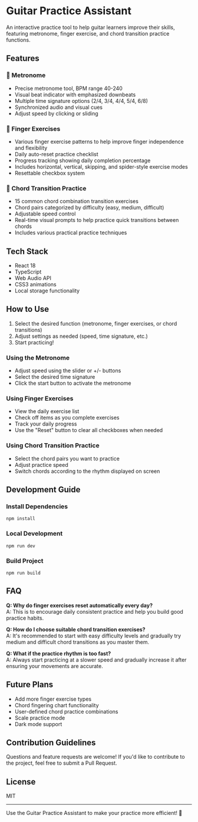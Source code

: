 # Guitar Practice Assistant

An interactive practice tool to help guitar learners improve their skills, featuring metronome, finger exercise, and chord transition practice functions.

## Features

### 🎵 Metronome

- Precise metronome tool, BPM range 40-240
- Visual beat indicator with emphasized downbeats
- Multiple time signature options (2/4, 3/4, 4/4, 5/4, 6/8)
- Synchronized audio and visual cues
- Adjust speed by clicking or sliding

### 🎸 Finger Exercises

- Various finger exercise patterns to help improve finger independence and flexibility
- Daily auto-reset practice checklist
- Progress tracking showing daily completion percentage
- Includes horizontal, vertical, skipping, and spider-style exercise modes
- Resettable checkbox system

### 🎼 Chord Transition Practice

- 15 common chord combination transition exercises
- Chord pairs categorized by difficulty (easy, medium, difficult)
- Adjustable speed control
- Real-time visual prompts to help practice quick transitions between chords
- Includes various practical practice techniques

## Tech Stack

- React 18
- TypeScript
- Web Audio API
- CSS3 animations
- Local storage functionality

## How to Use

1. Select the desired function (metronome, finger exercises, or chord transitions)
2. Adjust settings as needed (speed, time signature, etc.)
3. Start practicing!

### Using the Metronome

- Adjust speed using the slider or +/- buttons
- Select the desired time signature
- Click the start button to activate the metronome

### Using Finger Exercises

- View the daily exercise list
- Check off items as you complete exercises
- Track your daily progress
- Use the "Reset" button to clear all checkboxes when needed

### Using Chord Transition Practice

- Select the chord pairs you want to practice
- Adjust practice speed
- Switch chords according to the rhythm displayed on screen

## Development Guide

### Install Dependencies

```
npm install
```

### Local Development

```
npm run dev
```

### Build Project

```
npm run build
```

## FAQ

**Q: Why do finger exercises reset automatically every day?**  
A: This is to encourage daily consistent practice and help you build good practice habits.

**Q: How do I choose suitable chord transition exercises?**  
A: It's recommended to start with easy difficulty levels and gradually try medium and difficult chord transitions as you master them.

**Q: What if the practice rhythm is too fast?**  
A: Always start practicing at a slower speed and gradually increase it after ensuring your movements are accurate.

## Future Plans

- Add more finger exercise types
- Chord fingering chart functionality
- User-defined chord practice combinations
- Scale practice mode
- Dark mode support

## Contribution Guidelines

Questions and feature requests are welcome! If you'd like to contribute to the project, feel free to submit a Pull Request.

## License

MIT

---

Use the Guitar Practice Assistant to make your practice more efficient! 🎸
